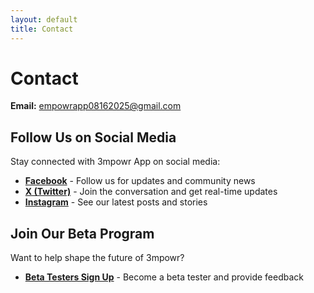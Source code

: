 ```yaml
---
layout: default
title: Contact
---
```


# Contact

**Email:** [empowrapp08162025@gmail.com](mailto:empowrapp08162025@gmail.com)

## Follow Us on Social Media

Stay connected with 3mpowr App on social media:

- **[Facebook](https://www.facebook.com/3mpowrapp)** - Follow us for updates and community news
- **[X (Twitter)](https://x.com/3mpowrApp0816)** - Join the conversation and get real-time updates
- **[Instagram](https://www.instagram.com/3mpowrapp/)** - See our latest posts and stories

## Join Our Beta Program

Want to help shape the future of 3mpowr?

- **[Beta Testers Sign Up](https://docs.google.com/forms/d/e/1FAIpQLScY599ZYJtpRakd421ADGZumejk2WjmbVvpUknw2uHAzTNx9A/viewform?usp=header)** - Become a beta tester and provide feedback
